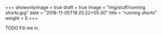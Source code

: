 +++
showonlyimage = true
draft = true
image = "img/stuff/running shorts.jpg"
date = "2016-11-05T18:25:22+05:30"
title = "running shorts"
weight = 0
+++

TODO Fill me in.

